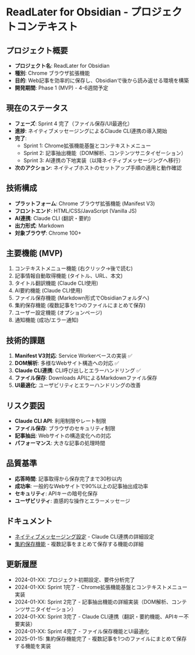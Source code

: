# ReadLater for Obsidian - プロジェクトコンテキスト

## プロジェクト概要
- **プロジェクト名**: ReadLater for Obsidian
- **種別**: Chrome ブラウザ拡張機能
- **目的**: Web記事を効率的に保存し、Obsidianで後から読み返せる環境を構築
- **開発期間**: Phase 1 (MVP) - 4-6週間予定

## 現在のステータス
- **フェーズ**: Sprint 4 完了（ファイル保存/UI最適化）
- **進捗**: ネイティブメッセージングによるClaude CLI連携の導入開始
- **完了**:
  - Sprint 1: Chrome拡張機能基盤とコンテキストメニュー
  - Sprint 2: 記事抽出機能（DOM解析、コンテンツサニタイゼーション）
  - Sprint 3: AI連携の下地実装（以降ネイティブメッセージングへ移行）
- **次のアクション**: ネイティブホストのセットアップ手順の適用と動作確認

## 技術構成
- **プラットフォーム**: Chrome ブラウザ拡張機能 (Manifest V3)
- **フロントエンド**: HTML/CSS/JavaScript (Vanilla JS)
- **AI連携**: Claude CLI (翻訳・要約)
- **出力形式**: Markdown
- **対象ブラウザ**: Chrome 100+

## 主要機能 (MVP)
1. コンテキストメニュー機能 (右クリック→後で読む)
2. 記事情報自動取得機能 (タイトル、URL、本文)
3. タイトル翻訳機能 (Claude CLI使用)
4. AI要約機能 (Claude CLI使用)
5. ファイル保存機能 (Markdown形式でObsidianフォルダへ)
6. 集約保存機能 (複数記事を1つのファイルにまとめて保存)
7. ユーザー設定機能 (オプションページ)
8. 通知機能 (成功/エラー通知)

## 技術的課題
1. **Manifest V3対応**: Service Workerベースの実装 ✅
2. **DOM解析**: 多様なWebサイト構造への対応 ✅
3. **Claude CLI連携**: CLI呼び出しとエラーハンドリング ✅
4. **ファイル保存**: Downloads APIによるMarkdownファイル保存
5. **UI最適化**: ユーザビリティとエラーハンドリングの改善

## リスク要因
- **Claude CLI API**: 利用制限やレート制限
- **ファイル保存**: ブラウザのセキュリティ制限
- **記事抽出**: Webサイトの構造変化への対応
- **パフォーマンス**: 大きな記事の処理時間

## 品質基準
- **応答時間**: 記事取得から保存完了まで30秒以内
- **成功率**: 一般的なWebサイトで90%以上の記事抽出成功率
- **セキュリティ**: APIキーの暗号化保存
- **ユーザビリティ**: 直感的な操作とエラーメッセージ

## ドキュメント
- [ネイティブメッセージング設定](native-messaging.md) - Claude CLI連携の詳細設定
- [集約保存機能](aggregated-saving.md) - 複数記事をまとめて保存する機能の詳細

## 更新履歴
- 2024-01-XX: プロジェクト初期設定、要件分析完了
- 2024-01-XX: Sprint 1完了 - Chrome拡張機能基盤とコンテキストメニュー実装
- 2024-01-XX: Sprint 2完了 - 記事抽出機能の詳細実装（DOM解析、コンテンツサニタイゼーション）
- 2024-01-XX: Sprint 3完了 - Claude CLI連携（翻訳・要約機能、APIキー不要実装）
- 2024-01-XX: Sprint 4完了 - ファイル保存機能とUI最適化
- 2025-01-15: 集約保存機能完了 - 複数記事を1つのファイルにまとめて保存する機能を実装
